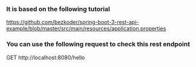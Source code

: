### It is based on the following tutorial

https://github.com/bezkoder/spring-boot-3-rest-api-example/blob/master/src/main/resources/application.properties

### You can use the following request to check this rest endpoint

GET http://localhost:8080/hello